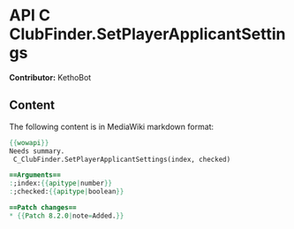 # API C ClubFinder.SetPlayerApplicantSettings

**Contributor:** KethoBot

## Content

The following content is in MediaWiki markdown format:

```mediawiki
{{wowapi}}
Needs summary.
 C_ClubFinder.SetPlayerApplicantSettings(index, checked)

==Arguments==
:;index:{{apitype|number}}
:;checked:{{apitype|boolean}}

==Patch changes==
* {{Patch 8.2.0|note=Added.}}
```